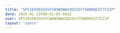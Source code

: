 ```yaml
---
title: "SP11EXX83G5SFCW4WZWA43Q33SY7SH8RQCG77CZ1P"
date: 2025-01-23T08:51:03.681Z
user: SP11EXX83G5SFCW4WZWA43Q33SY7SH8RQCG77CZ1P
layout: "users"
---
```

    